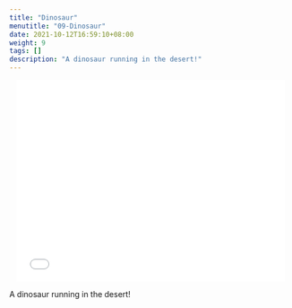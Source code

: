```yaml
---
title: "Dinosaur"
menutitle: "09-Dinosaur"
date: 2021-10-12T16:59:10+08:00
weight: 9
tags: []
description: "A dinosaur running in the desert!"
---
```


<center>
<iframe src="../dinosaur.html" style="width: 479px;height:359px; border:0" allow="autoplay"></iframe>
</center>

A dinosaur running in the desert!
